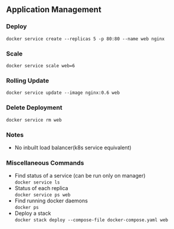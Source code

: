 ## Application Management

### Deploy
```
docker service create --replicas 5 -p 80:80 --name web nginx
```
### Scale
``` 
docker service scale web=6
```

### Rolling Update
```
docker service update --image nginx:0.6 web
```

### Delete Deployment
```
docker service rm web
```

### Notes
 - No inbuilt load balancer(k8s service equivalent)

### Miscellaneous Commands
- Find status of a service (can be run only on manager)  
``` docker service ls ```
- Status of each replica  
``` docker service ps web ```
- Find running docker daemons  
``` docker ps ```
- Deploy a stack  
``` docker stack deploy --compose-file docker-compose.yaml web ```

